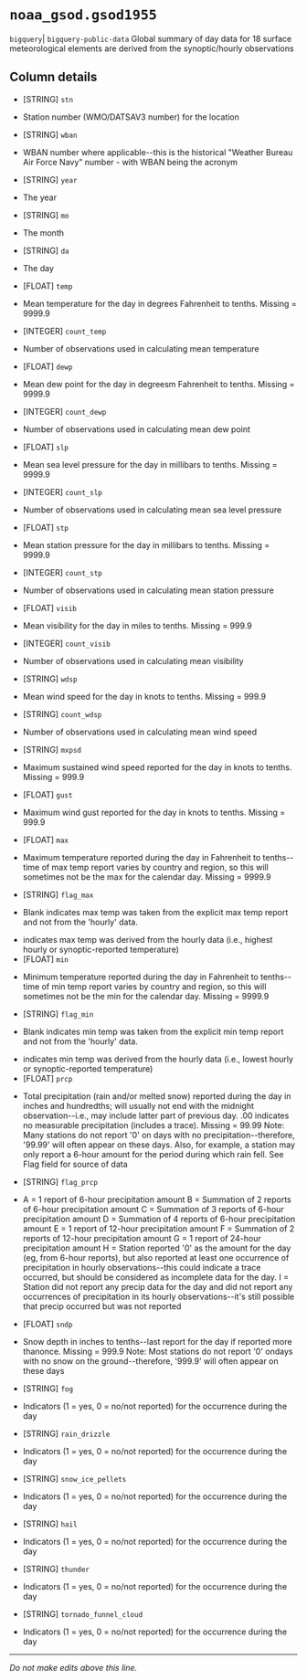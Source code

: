 # `noaa_gsod.gsod1955`
`bigquery`| `bigquery-public-data`
Global summary of day data for 18 surface meteorological elements are derived from the synoptic/hourly observations

## Column details
* [STRING]    `stn`
 - Station number (WMO/DATSAV3 number) for the location
* [STRING]    `wban`
 - WBAN number where applicable--this is the historical "Weather Bureau Air Force Navy" number - with WBAN being the acronym
* [STRING]    `year`
 - The year
* [STRING]    `mo`
 - The month
* [STRING]    `da`
 - The day
* [FLOAT]     `temp`
 - Mean temperature for the day in degrees Fahrenheit to tenths. Missing = 9999.9
* [INTEGER]   `count_temp`
 - Number of observations used in calculating mean temperature
* [FLOAT]     `dewp`
 - Mean dew point for the day in degreesm Fahrenheit to tenths.  Missing = 9999.9
* [INTEGER]   `count_dewp`
 - Number of observations used in calculating mean dew point
* [FLOAT]     `slp`
 - Mean sea level pressure for the day in millibars to tenths. Missing = 9999.9
* [INTEGER]   `count_slp`
 - Number of observations used in calculating mean sea level pressure
* [FLOAT]     `stp`
 - Mean station pressure for the day in millibars to tenths. Missing = 9999.9
* [INTEGER]   `count_stp`
 - Number of observations used in calculating mean station pressure
* [FLOAT]     `visib`
 - Mean visibility for the day in miles to tenths.  Missing = 999.9
* [INTEGER]   `count_visib`
 - Number of observations used in calculating mean visibility
* [STRING]    `wdsp`
 - Mean wind speed for the day in knots to tenths. Missing = 999.9
* [STRING]    `count_wdsp`
 - Number of observations used in calculating mean wind speed
* [STRING]    `mxpsd`
 - Maximum sustained wind speed reported for the day in knots to tenths. Missing = 999.9
* [FLOAT]     `gust`
 - Maximum wind gust reported for the day in knots to tenths. Missing = 999.9
* [FLOAT]     `max`
 - Maximum temperature reported during the day in Fahrenheit to tenths--time of max temp report varies by country and region, so this will sometimes not be the max for the calendar day. Missing = 9999.9
* [STRING]    `flag_max`
 - Blank indicates max temp was taken from the explicit max temp report and not from the 'hourly' data.
* indicates max temp was  derived from the hourly data (i.e., highest hourly or synoptic-reported temperature)
* [FLOAT]     `min`
 - Minimum temperature reported during the day in Fahrenheit to tenths--time of min temp report varies by country and region, so this will sometimes not be the min for the calendar day. Missing = 9999.9
* [STRING]    `flag_min`
 - Blank indicates min temp was taken from the explicit min temp report and not from the 'hourly' data.
* indicates min temp was derived from the hourly data (i.e., lowest hourly or synoptic-reported temperature)
* [FLOAT]     `prcp`
 - Total precipitation (rain and/or melted snow) reported during the day in inches and hundredths; will usually not end with the midnight observation--i.e., may include latter part of previous day. 
.00 indicates no measurable precipitation (includes a trace).
Missing = 99.99
Note: Many stations do not report '0' on days with no precipitation--therefore, '99.99' will often appear on these days. Also, for example, a station may only report a 6-hour amount for the period during which rain fell. See Flag field for source of data
* [STRING]    `flag_prcp`
 - A = 1 report of 6-hour precipitation amount
B = Summation of 2 reports of 6-hour precipitation amount
C = Summation of 3 reports of 6-hour precipitation amount
D = Summation of 4 reports of 6-hour precipitation amount
E = 1 report of 12-hour precipitation amount
F = Summation of 2 reports of 12-hour precipitation amount
G = 1 report of 24-hour precipitation amount
H = Station reported '0' as the amount for the day (eg, from 6-hour reports), but also reported at least one occurrence of precipitation in hourly observations--this could indicate a trace occurred, but should be considered as incomplete data for the day.
I = Station did not report any precip data for the day and did not report any occurrences of precipitation in its hourly observations--it's still possible that precip occurred but was not reported
* [FLOAT]     `sndp`
 - Snow depth in inches to tenths--last report for the day if reported more thanonce. Missing = 999.9
Note: Most stations do not report '0' ondays with no snow on the ground--therefore, '999.9' will often appear on these days
* [STRING]    `fog`
 - Indicators (1 = yes, 0 = no/not reported) for the occurrence during the day
* [STRING]    `rain_drizzle`
 - Indicators (1 = yes, 0 = no/not reported) for the occurrence during the day
* [STRING]    `snow_ice_pellets`
 - Indicators (1 = yes, 0 = no/not reported) for the occurrence during the day
* [STRING]    `hail`
 - Indicators (1 = yes, 0 = no/not reported) for the occurrence during the day
* [STRING]    `thunder`
 - Indicators (1 = yes, 0 = no/not reported) for the occurrence during the day
* [STRING]    `tornado_funnel_cloud`
 - Indicators (1 = yes, 0 = no/not reported) for the occurrence during the day

-------------------------------------------------------------------------------
*Do not make edits above this line.*
